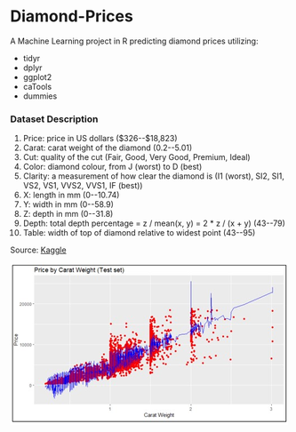 # Diamond-Prices
A Machine Learning project in R predicting diamond prices utilizing:

* tidyr
* dplyr
* ggplot2
* caTools
* dummies

### Dataset Description

1.	Price: price in US dollars (\$326--\$18,823)
2.	Carat: carat weight of the diamond (0.2--5.01)
3.	Cut: quality of the cut (Fair, Good, Very Good, Premium, Ideal)
4.	Color: diamond colour, from J (worst) to D (best)
5.	Clarity: a measurement of how clear the diamond is (I1 (worst), SI2, SI1, VS2, VS1, VVS2, VVS1, IF (best))
6.	X: length in mm (0--10.74)
7.	Y: width in mm (0--58.9)
8.	Z: depth in mm (0--31.8)
9.	Depth: total depth percentage = z / mean(x, y) = 2 * z / (x + y) (43--79)
10.	Table: width of top of diamond relative to widest point (43--95)

Source: [Kaggle](https://www.kaggle.com/shivam2503/diamonds)

<img src="priceprediction.jpg" alt="Diamond Price Prediction">